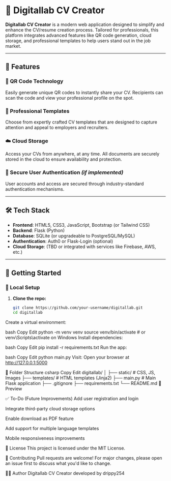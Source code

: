 # 💼 Digitallab CV Creator

**Digitallab CV Creator** is a modern web application designed to simplify and enhance the CV/resume creation process. Tailored for professionals, this platform integrates advanced features like QR code generation, cloud storage, and professional templates to help users stand out in the job market.

---

## 🚀 Features

### 🔷 QR Code Technology
Easily generate unique QR codes to instantly share your CV. Recipients can scan the code and view your professional profile on the spot.

### 🎨 Professional Templates
Choose from expertly crafted CV templates that are designed to capture attention and appeal to employers and recruiters.

### ☁️ Cloud Storage
Access your CVs from anywhere, at any time. All documents are securely stored in the cloud to ensure availability and protection.

### 🔐 Secure User Authentication *(if implemented)*
User accounts and access are secured through industry-standard authentication mechanisms.

---

## 🛠 Tech Stack

- **Frontend**: HTML5, CSS3, JavaScript, Bootstrap (or Tailwind CSS)
- **Backend**: Flask (Python)
- **Database**: SQLite (or upgradeable to PostgreSQL/MySQL)
- **Authentication**: Auth0 or Flask-Login (optional)
- **Cloud Storage**: (TBD or integrated with services like Firebase, AWS, etc.)

---

## 🧾 Getting Started

### 🔨 Local Setup

1. **Clone the repo:**
   ```bash
   git clone https://github.com/your-username/digitallab.git
   cd digitallab

  Create a virtual environment:

bash
Copy
Edit
python -m venv venv
source venv/bin/activate   # or venv\Scripts\activate on Windows
Install dependencies:

bash
Copy
Edit
pip install -r requirements.txt
Run the app:

bash
Copy
Edit
python main.py
Visit:
Open your browser at http://127.0.0.1:5000

📁 Folder Structure
csharp
Copy
Edit
digitallab/
│
├── static/              # CSS, JS, Images
├── templates/           # HTML templates (Jinja2)
├── main.py               # Main Flask application
├── .gitignore
├── requirements.txt
└── README.md
📸 Preview

✅ To-Do (Future Improvements)
Add user registration and login

Integrate third-party cloud storage options

Enable download as PDF feature

Add support for multiple language templates

Mobile responsiveness improvements

📃 License
This project is licensed under the MIT License.

🙌 Contributing
Pull requests are welcome! For major changes, please open an issue first to discuss what you'd like to change.

👨‍💻 Author
Digitallab CV Creator developed by drippy254

